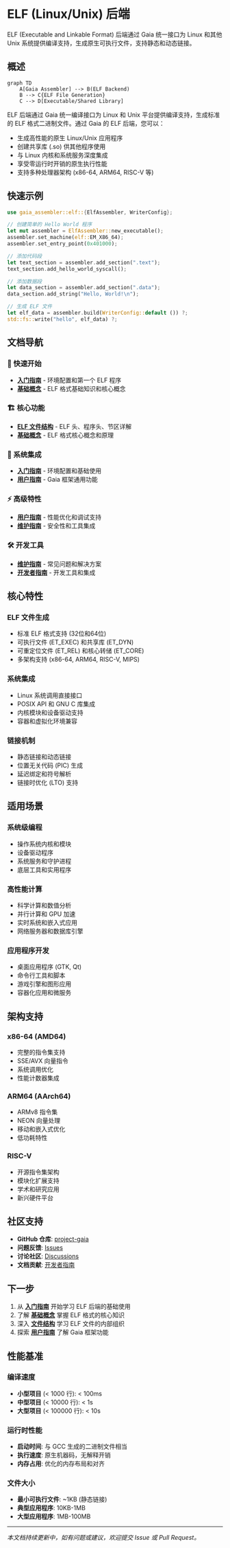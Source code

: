 # ELF (Linux/Unix) 后端

ELF (Executable and Linkable Format) 后端通过 Gaia 统一接口为 Linux 和其他 Unix 系统提供编译支持，生成原生可执行文件，支持静态和动态链接。

## 概述

```mermaid
graph TD
    A[Gaia Assembler] --> B(ELF Backend)
    B --> C{ELF File Generation}
    C --> D[Executable/Shared Library]
```

ELF 后端通过 Gaia 统一编译接口为 Linux 和 Unix 平台提供编译支持，生成标准的 ELF 格式二进制文件。通过 Gaia 的 ELF 后端，您可以：

- 生成高性能的原生 Linux/Unix 应用程序
- 创建共享库 (.so) 供其他程序使用
- 与 Linux 内核和系统服务深度集成
- 享受零运行时开销的原生执行性能
- 支持多种处理器架构 (x86-64, ARM64, RISC-V 等)

## 快速示例

```rust
use gaia_assembler::elf::{ElfAssembler, WriterConfig};

// 创建简单的 Hello World 程序
let mut assembler = ElfAssembler::new_executable();
assembler.set_machine(elf::EM_X86_64);
assembler.set_entry_point(0x401000);

// 添加代码段
let text_section = assembler.add_section(".text");
text_section.add_hello_world_syscall();

// 添加数据段
let data_section = assembler.add_section(".data");
data_section.add_string("Hello, World!\n");

// 生成 ELF 文件
let elf_data = assembler.build(WriterConfig::default ()) ?;
std::fs::write("hello", elf_data) ?;
```

## 文档导航

### 🚀 快速开始

- **[入门指南](./getting-started.md)** - 环境配置和第一个 ELF 程序
- **[基础概念](./concepts.md)** - ELF 格式基础知识和核心概念

### 🏗️ 核心功能

- **[ELF 文件结构](./file-structure.md)** - ELF 头、程序头、节区详解
- **[基础概念](./concepts.md)** - ELF 格式核心概念和原理

### 🔗 系统集成

- **[入门指南](./getting-started.md)** - 环境配置和基础使用
- **[用户指南](../../user-guide/index.md)** - Gaia 框架通用功能

### ⚡ 高级特性

- **[用户指南](../../user-guide/index.md)** - 性能优化和调试支持
- **[维护指南](../../maintenance/index.md)** - 安全性和工具集成

### 🛠️ 开发工具

- **[维护指南](../../maintenance/troubleshooting.md)** - 常见问题和解决方案
- **[开发者指南](../../developer-guide/index.md)** - 开发工具和集成

## 核心特性

### ELF 文件生成

- 标准 ELF 格式支持 (32位和64位)
- 可执行文件 (ET_EXEC) 和共享库 (ET_DYN)
- 可重定位文件 (ET_REL) 和核心转储 (ET_CORE)
- 多架构支持 (x86-64, ARM64, RISC-V, MIPS)

### 系统集成

- Linux 系统调用直接接口
- POSIX API 和 GNU C 库集成
- 内核模块和设备驱动支持
- 容器和虚拟化环境兼容

### 链接机制

- 静态链接和动态链接
- 位置无关代码 (PIC) 生成
- 延迟绑定和符号解析
- 链接时优化 (LTO) 支持

## 适用场景

### 系统级编程

- 操作系统内核和模块
- 设备驱动程序
- 系统服务和守护进程
- 底层工具和实用程序

### 高性能计算

- 科学计算和数值分析
- 并行计算和 GPU 加速
- 实时系统和嵌入式应用
- 网络服务器和数据库引擎

### 应用程序开发

- 桌面应用程序 (GTK, Qt)
- 命令行工具和脚本
- 游戏引擎和图形应用
- 容器化应用和微服务

## 架构支持

### x86-64 (AMD64)

- 完整的指令集支持
- SSE/AVX 向量指令
- 系统调用优化
- 性能计数器集成

### ARM64 (AArch64)

- ARMv8 指令集
- NEON 向量处理
- 移动和嵌入式优化
- 低功耗特性

### RISC-V

- 开源指令集架构
- 模块化扩展支持
- 学术和研究应用
- 新兴硬件平台

## 社区支持

- **GitHub 仓库**: [project-gaia](https://github.com/nyar-vm/project-gaia)
- **问题反馈**: [Issues](https://github.com/nyar-vm/project-gaia/issues)
- **讨论社区**: [Discussions](https://github.com/nyar-vm/project-gaia/discussions)
- **文档贡献**: [开发者指南](../../developer-guide/index.md)

## 下一步

1. 从 **[入门指南](./getting-started.md)** 开始学习 ELF 后端的基础使用
2. 了解 **[基础概念](./concepts.md)** 掌握 ELF 格式的核心知识
3. 深入 **[文件结构](./file-structure.md)** 学习 ELF 文件的内部组织
4. 探索 **[用户指南](../../user-guide/index.md)** 了解 Gaia 框架功能

## 性能基准

### 编译速度

- **小型项目** (< 1000 行): < 100ms
- **中型项目** (< 10000 行): < 1s
- **大型项目** (< 100000 行): < 10s

### 运行时性能

- **启动时间**: 与 GCC 生成的二进制文件相当
- **执行速度**: 原生机器码，无解释开销
- **内存占用**: 优化的内存布局和对齐

### 文件大小

- **最小可执行文件**: ~1KB (静态链接)
- **典型应用程序**: 10KB-1MB
- **大型应用程序**: 1MB-100MB

---

*本文档持续更新中，如有问题或建议，欢迎提交 Issue 或 Pull Request。*